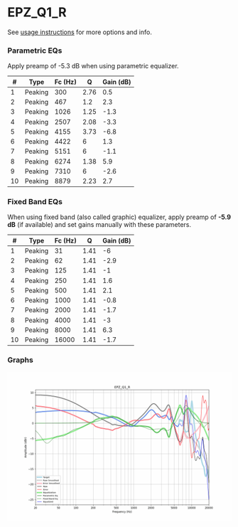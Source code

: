 # EPZ_Q1_R
See [usage instructions](https://github.com/jaakkopasanen/AutoEq#usage) for more options and info.

### Parametric EQs
Apply preamp of -5.3 dB when using parametric equalizer.

|   # | Type    |   Fc (Hz) |    Q |   Gain (dB) |
|-----|---------|-----------|------|-------------|
|   1 | Peaking |       300 | 2.76 |         0.5 |
|   2 | Peaking |       467 | 1.2  |         2.3 |
|   3 | Peaking |      1026 | 1.25 |        -1.3 |
|   4 | Peaking |      2507 | 2.08 |        -3.3 |
|   5 | Peaking |      4155 | 3.73 |        -6.8 |
|   6 | Peaking |      4422 | 6    |         1.3 |
|   7 | Peaking |      5151 | 6    |        -1.1 |
|   8 | Peaking |      6274 | 1.38 |         5.9 |
|   9 | Peaking |      7310 | 6    |        -2.6 |
|  10 | Peaking |      8879 | 2.23 |         2.7 |

### Fixed Band EQs
When using fixed band (also called graphic) equalizer, apply preamp of **-5.9 dB** (if available) and set gains manually with these parameters.

|   # | Type    |   Fc (Hz) |    Q |   Gain (dB) |
|-----|---------|-----------|------|-------------|
|   1 | Peaking |        31 | 1.41 |        -6   |
|   2 | Peaking |        62 | 1.41 |        -2.9 |
|   3 | Peaking |       125 | 1.41 |        -1   |
|   4 | Peaking |       250 | 1.41 |         1.6 |
|   5 | Peaking |       500 | 1.41 |         2.1 |
|   6 | Peaking |      1000 | 1.41 |        -0.8 |
|   7 | Peaking |      2000 | 1.41 |        -1.7 |
|   8 | Peaking |      4000 | 1.41 |        -3   |
|   9 | Peaking |      8000 | 1.41 |         6.3 |
|  10 | Peaking |     16000 | 1.41 |        -1.7 |

### Graphs
![](./EPZ_Q1_R.png)
